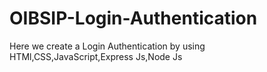 # OIBSIP-Login-Authentication
Here we create a Login Authentication by using HTMl,CSS,JavaScript,Express Js,Node Js
